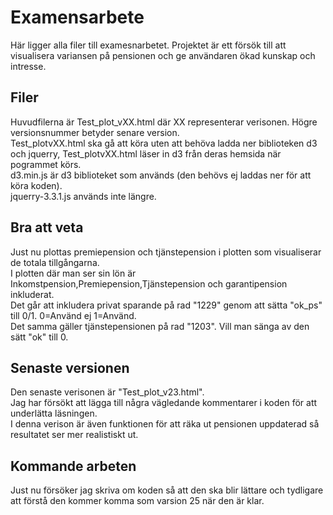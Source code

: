 # Examensarbete
Här ligger alla filer till examesnarbetet. Projektet är ett försök till att visualisera variansen på pensionen och ge användaren ökad 
kunskap och intresse.
## Filer
Huvudfilerna är Test_plot_vXX.html där XX representerar verisonen. Högre versionsnummer betyder senare version.</br>
Test_plotvXX.html ska gå att köra uten att behöva ladda ner biblioteken d3 och jquerry, Test_plotvXX.html läser in d3 från deras hemsida 
när pogrammet körs.</br>
d3.min.js är d3 biblioteket som används (den behövs ej laddas ner för att köra koden).</br>
jquerry-3.3.1.js används inte längre.
## Bra att veta
Just nu plottas premiepension och tjänstepension i plotten som visualiserar de totala tillgångarna.</br>
I plotten där man ser sin lön är Inkomstpension,Premiepension,Tjänstepension och garantipension inkluderat.</br>
Det går att inkludera privat sparande på rad "1229" genom att sätta "ok_ps" till 0/1. 0=Använd ej 1=Använd.</br>
Det samma gäller tjänstepensionen på rad "1203". Vill man sänga av den sätt "ok" till 0.</br>
## Senaste versionen
Den senaste verisonen är "Test_plot_v23.html".</br>
Jag har försökt att lägga till några vägledande kommentarer i koden för att underlätta läsningen. </br>
I denna verison är även funktionen för att räka ut pensionen uppdaterad så resultatet ser mer realistiskt ut.
## Kommande arbeten
Just nu försöker jag skriva om koden så att den ska blir lättare och tydligare att förstå den kommer komma som varsion 25 när den är klar.
